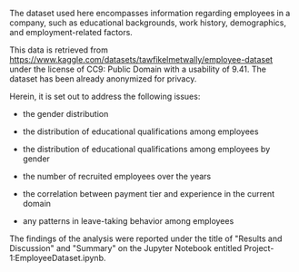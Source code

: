 The dataset used here encompasses information regarding employees in a company, such as educational backgrounds, work history, demographics, and employment-related factors.

This data is retrieved from https://www.kaggle.com/datasets/tawfikelmetwally/employee-dataset under the license of CC9: Public Domain with a usability of 9.41. The dataset has been already anonymized for privacy.

Herein, it is set out to address the following issues:

* the gender distribution

* the distribution of educational qualifications among employees

* the distribution of educational qualifications among employees by gender

* the number of recruited employees over the years

* the correlation between payment tier and experience in the current domain

* any patterns in leave-taking behavior among employees

The findings of the analysis were reported under the title of "Results and Discussion" and "Summary" on the Jupyter Notebook entitled Project-1:EmployeeDataset.ipynb.
